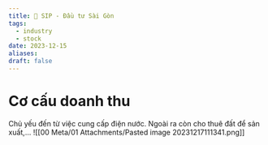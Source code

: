 ```yaml
---
title: 🌱 SIP - Đầu tư Sài Gòn
tags:
  - industry
  - stock
date: 2023-12-15
aliases: 
draft: false
---
```

# Cơ cấu doanh thu
Chủ yếu đến từ việc cung cấp điện nước. Ngoài ra còn cho thuê đất để sản xuất,...
![[00 Meta/01 Attachments/Pasted image 20231217111341.png]]